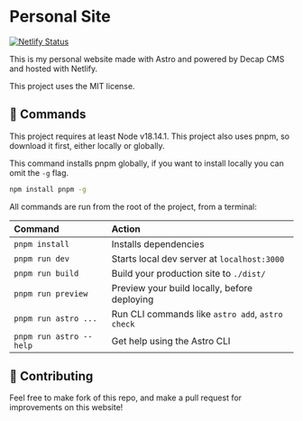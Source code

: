 # Personal Site

[![Netlify Status](https://api.netlify.com/api/v1/badges/23dc4914-425c-4e64-bcce-6c3b4ebe0bd2/deploy-status)](https://app.netlify.com/sites/klrfl/deploys)

This is my personal website made with Astro and powered by Decap CMS and hosted with Netlify.

This project uses the MIT license.

## 🧞 Commands

This project requires at least Node v18.14.1. This project also uses pnpm, so download it first, either locally or globally.

This command installs pnpm globally, if you want to install locally you can omit the `-g` flag.

```sh
npm install pnpm -g
```

All commands are run from the root of the project, from a terminal:

| Command                 | Action                                           |
| :---------------------- | :----------------------------------------------- |
| `pnpm install`          | Installs dependencies                            |
| `pnpm run dev`          | Starts local dev server at `localhost:3000`      |
| `pnpm run build`        | Build your production site to `./dist/`          |
| `pnpm run preview`      | Preview your build locally, before deploying     |
| `pnpm run astro ...`    | Run CLI commands like `astro add`, `astro check` |
| `pnpm run astro --help` | Get help using the Astro CLI                     |

## 👀 Contributing

Feel free to make fork of this repo, and make a pull request for improvements on this website!

